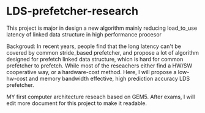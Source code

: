 # LDS-prefetcher-research
This project is major in design a new algorithm mainly reducing load_to_use latency of linked data structure in high performance procesor 

Backgroud:
     In recent years, people find that the long latency can't be covered by common stride_based prefetcher, 
     and propose a lot of algorithm designed for prefetch linked data structure, whicn is hard for common prefetcher to
     prefetch. While most of the reseachers either find a HW/SW cooperative way, or a hardware-cost method.
     Here, I will propose a low-hw-cost and memory bandwidth effective, high prediction accuracy LDS prefetcher.
     
MY first computer architecture reseach based on GEM5.
After exams, I will edit more document for this project to make it readable.

